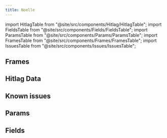 ```yaml
---
title: Noelle
---
```


import HitlagTable from "@site/src/components/Hitlag/HitlagTable";
import FieldsTable from "@site/src/components/Fields/FieldsTable";
import ParamsTable from "@site/src/components/Params/ParamsTable";
import FramesTable from "@site/src/components/Frames/FramesTable";
import IssuesTable from "@site/src/components/Issues/IssuesTable";

## Frames

<FramesTable character="noelle" />

## Hitlag Data

<HitlagTable character="noelle" />

## Known issues

<IssuesTable character="noelle" />

## Params

<ParamsTable character="noelle" />

## Fields

<FieldsTable character="noelle" />
